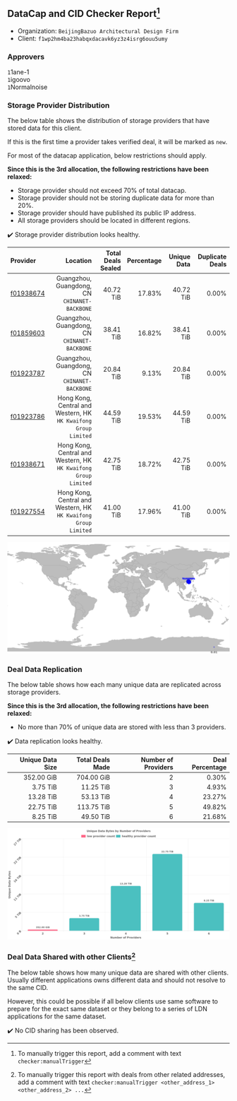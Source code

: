 ## DataCap and CID Checker Report[^1]
 - Organization: `BeijingBazuo Architectural Design Firm`
 - Client: `f1wp2hm4ba23habqxdacavk6yz3z4isrg6ouu5umy`
### Approvers
`1`1ane-1<br/>`1`igoovo<br/>`1`Normalnoise

### Storage Provider Distribution
The below table shows the distribution of storage providers that have stored data for this client.

If this is the first time a provider takes verified deal, it will be marked as `new`.

For most of the datacap application, below restrictions should apply.

**Since this is the 3rd allocation, the following restrictions have been relaxed:**
 - Storage provider should not exceed 70% of total datacap.
 - Storage provider should not be storing duplicate data for more than 20%.
 - Storage provider should have published its public IP address.
 - All storage providers should be located in different regions.

✔️ Storage provider distribution looks healthy.

| Provider                                              |                                                           Location | Total Deals Sealed | Percentage | Unique Data | Duplicate Deals |
| :---------------------------------------------------- | -----------------------------------------------------------------: | -----------------: | ---------: | ----------: | --------------: |
| [f01938674](https://filfox.info/en/address/f01938674) |                   Guangzhou, Guangdong, CN<br/>`CHINANET-BACKBONE` |          40.72 TiB |     17.83% |   40.72 TiB |           0.00% |
| [f01859603](https://filfox.info/en/address/f01859603) |                   Guangzhou, Guangdong, CN<br/>`CHINANET-BACKBONE` |          38.41 TiB |     16.82% |   38.41 TiB |           0.00% |
| [f01923787](https://filfox.info/en/address/f01923787) |                   Guangzhou, Guangdong, CN<br/>`CHINANET-BACKBONE` |          20.84 TiB |      9.13% |   20.84 TiB |           0.00% |
| [f01923786](https://filfox.info/en/address/f01923786) | Hong Kong, Central and Western, HK<br/>`HK Kwaifong Group Limited` |          44.59 TiB |     19.53% |   44.59 TiB |           0.00% |
| [f01938671](https://filfox.info/en/address/f01938671) | Hong Kong, Central and Western, HK<br/>`HK Kwaifong Group Limited` |          42.75 TiB |     18.72% |   42.75 TiB |           0.00% |
| [f01927554](https://filfox.info/en/address/f01927554) | Hong Kong, Central and Western, HK<br/>`HK Kwaifong Group Limited` |          41.00 TiB |     17.96% |   41.00 TiB |           0.00% |

<img src="https://raw.githubusercontent.com/data-preservation-programs/filplus-checker-assets/main/filecoin-project/filecoin-plus-large-datasets/issues/1929/1686752248004.png"/>

### Deal Data Replication
The below table shows how each many unique data are replicated across storage providers.


**Since this is the 3rd allocation, the following restrictions have been relaxed:**
- No more than 70% of unique data are stored with less than 3 providers.

✔️ Data replication looks healthy.

| Unique Data Size | Total Deals Made | Number of Providers | Deal Percentage |
| ---------------: | ---------------: | ------------------: | --------------: |
|       352.00 GiB |       704.00 GiB |                   2 |           0.30% |
|         3.75 TiB |        11.25 TiB |                   3 |           4.93% |
|        13.28 TiB |        53.13 TiB |                   4 |          23.27% |
|        22.75 TiB |       113.75 TiB |                   5 |          49.82% |
|         8.25 TiB |        49.50 TiB |                   6 |          21.68% |

<img src="https://raw.githubusercontent.com/data-preservation-programs/filplus-checker-assets/main/filecoin-project/filecoin-plus-large-datasets/issues/1929/1686752248766.png"/>

### Deal Data Shared with other Clients[^3]
The below table shows how many unique data are shared with other clients.
Usually different applications owns different data and should not resolve to the same CID.

However, this could be possible if all below clients use same software to prepare for the exact same dataset or they belong to a series of LDN applications for the same dataset.

✔️ No CID sharing has been observed.

[^1]: To manually trigger this report, add a comment with text `checker:manualTrigger`

[^2]: Deals from those addresses are combined into this report as they are specified with `checker:manualTrigger`

[^3]: To manually trigger this report with deals from other related addresses, add a comment with text `checker:manualTrigger <other_address_1> <other_address_2> ...`
